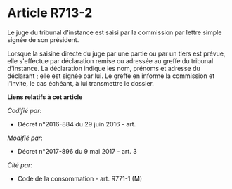 # Article R713-2

Le juge du tribunal d'instance est saisi par la commission par lettre simple signée de son président.

Lorsque la saisine directe du juge par une partie ou par un tiers est prévue, elle s'effectue par déclaration remise ou
adressée au greffe du tribunal d'instance. La déclaration indique les nom, prénoms et adresse du déclarant ; elle est signée
par lui. Le greffe en informe la commission et l'invite, le cas échéant, à lui transmettre le dossier.

**Liens relatifs à cet article**

_Codifié par_:

  - Décret n°2016-884 du 29 juin 2016 - art.

_Modifié par_:

  - Décret n°2017-896 du 9 mai 2017 - art. 3

_Cité par_:

  - Code de la consommation - art. R771-1 (M)
